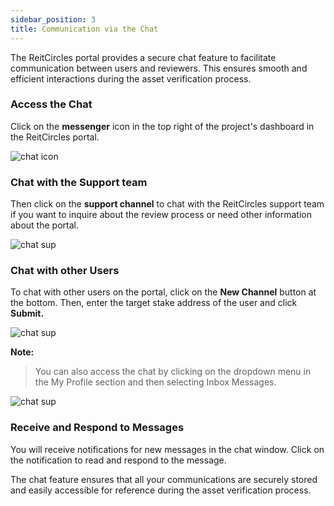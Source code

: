 ```yaml
---
sidebar_position: 3
title: Communication via the Chat
---
```



The ReitCircles portal provides a secure chat feature to facilitate communication between users and reviewers. This ensures smooth and efficient interactions during the asset verification process.


### Access the Chat

Click on the **messenger** icon in the top right of the project's dashboard in the ReitCircles portal. 


![chat icon](/img/chat/chat_icon.png)


### Chat with the Support team

Then click on the **support channel** to chat with the ReitCircles support team if you want to inquire about the review process or need other information about the portal.


![chat sup](/img/chat/sup_chan.png)

### Chat with other Users

To chat with other users on the portal, click on the **New Channel** button at the bottom. Then, enter the target stake address of the user and click **Submit.**

![chat sup](/img/chat/new_chat.png)

**Note:**
> You can also access the chat by clicking on the dropdown menu in the My Profile section and then selecting Inbox Messages.

![chat sup](/img/chat/other_chat.png)


### Receive and Respond to Messages

You will receive notifications for new messages in the chat window. Click on the notification to read and respond to the message.

The chat feature ensures that all your communications are securely stored and easily accessible for reference during the asset verification process.
